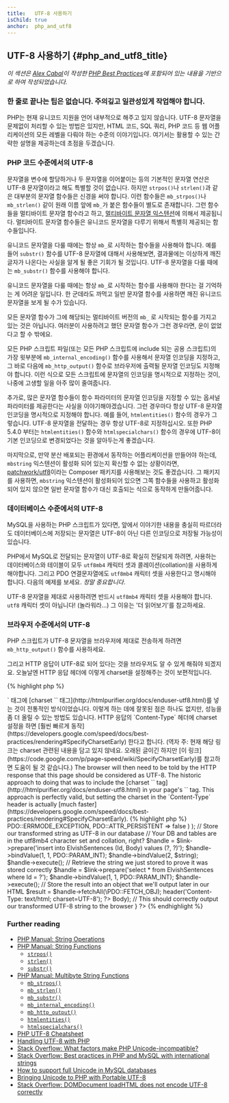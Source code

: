```yaml
---
title:   UTF-8 사용하기
isChild: true
anchor:  php_and_utf8
---
```


## UTF-8 사용하기 {#php_and_utf8_title}

_이 섹션은 [Alex Cabal](https://alexcabal.com/)이 작성한 [PHP Best Practices](https://phpbestpractices.org/#utf-8)에
포함되어 있는 내용을 기반으로 하여 작성되었습니다._

### 한 줄로 끝나는 팁은 없습니다. 주의깊고 일관성있게 작업해야 합니다.

PHP는 현재 유니코드 지원을 언어 내부적으로 해주고 있지 않습니다. UTF-8 문자열을 문제없이 처리할 수 있는 방법은 있지만,
HTML 코드, SQL 쿼리, PHP 코드 등 웹 어플리케이션의 모든 레벨을 다뤄야 하는 수준의 이야기입니다. 여기서는 활용할 수
있는 간략한 설명을 제공하는데 초점을 두겠습니다.

### PHP 코드 수준에서의 UTF-8

문자열을 변수에 할당하거나 두 문자열을 이어붙이는 등의 기본적인 문자열 연산은 UTF-8 문자열이라고 해도 특별할 것이
없습니다. 하지만 `strpos()`나 `strlen()`과 같은 대부분의 문자열 함수들은 신경을 써야 합니다. 이런 함수들은
`mb_strpos()`나 `mb_strlen()` 같이 원래 이름 앞에 `mb_`가 붙은 함수들이 별도로 존재합니다. 그런 함수들을 멀티바이트
문자열 함수라고 하고, [멀티바이트 문자열 익스텐션][Multibyte String Extension]에 의해서 제공됩니다. 멀티바이트 문자열
함수들은 유니코드 문자열을 다루기 위해서 특별히 제공되는 함수들입니다.

유니코드 문자열을 다룰 때에는 항상 `mb_`로 시작하는 함수들을 사용해야 합니다. 예를 들어 `substr()` 함수를 UTF-8
문자열에 대해서 사용해보면, 결과물에는 이상하게 깨진 글자가 나온다는 사실을 알게 될 좋은 기회가 될 것입니다. UTF-8
문자열을 다룰 때에는 `mb_substr()` 함수를 사용해야 합니다.

유니코드 문자열을 다룰 때에는 항상 `mb_`로 시작하는 함수를 사용해야 한다는 걸 기억하는 게 어려운 일입니다. 한 군데라도
까먹고 일반 문자열 함수를 사용하면 깨진 유니코드 문자열을 보게 될 수가 있습니다.

모든 문자열 함수가 그에 해당되는 멀티바이트 버전의 `mb_` 로 시작되는 함수를 가지고 있는 것은 아닙니다. 여러분이
사용하려고 했던 문자열 함수가 그런 경우라면, 운이 없었다고 할 수 밖에요.

모든 PHP 스크립트 파일(또는 모든 PHP 스크립트에 include 되는 공용 스크립트)의 가장 윗부분에 `mb_internal_encoding()`
함수를 사용해서 문자열 인코딩을 지정하고, 그 바로 다음에 `mb_http_output()` 함수로 브라우저에 출력될 문자열 인코딩도
지정해야 합니다. 이런 식으로 모든 스크립트에 문자열의 인코딩을 명시적으로 지정하는 것이, 나중에 고생할 일을 아주
많이 줄여줍니다.

추가로, 많은 문자열 함수들이 함수 파라미터의 문자열 인코딩을 지정할 수 있는 옵셔널 파라미터를 제공한다는 사실을
이야기해야겠습니다. 그런 경우마다 항상 UTF-8 문자열 인코딩을 명시적으로 지정해야 합니다. 예를 들어, `htmlentities()`
함수의 경우가 그렇습니다. UTF-8 문자열을 전달하는 경우 항상 UTF-8로 지정하십시오. 또한 PHP 5.4.0 부터는
`htmlentities()` 함수와 `htmlspecialchars()` 함수의 경우에 UTF-8이 기본 인코딩으로 변경되었다는 것을 알아두는게
좋겠습니다.

마지막으로, 만약 분산 배포되는 환경에서 동작하는 어플리케이션을 만들어야 하는데, `mbstring` 익스텐션이 활성화 되어
있는지 확신할 수 없는 상황이라면, [patchwork/utf8]이라는 Composer 패키지를 사용해보는 것도 좋겠습니다. 그 패키지를
사용하면, `mbstring` 익스텐션이 활성화되어 있으면 그쪽 함수들을 사용하고 활성화되어 있지 않으면 일반 문자열 함수가
대신 호출되는 식으로 동작하게 만들어줍니다.

[Multibyte String Extension]: https://secure.php.net/book.mbstring
[patchwork/utf8]: https://packagist.org/packages/patchwork/utf8

### 데이터베이스 수준에서의 UTF-8

MySQL을 사용하는 PHP 스크립트가 있다면, 앞에서 이야기한 내용을 충실히 따르더라도 데이터베이스에 저장되는 문자열은
UTF-8이 아닌 다른 인코딩으로 저장될 가능성이 있습니다. 

PHP에서 MySQL로 전달되는 문자열이 UTF-8로 확실히 전달되게 하려면, 사용하는 데이터베이스와 테이블이 모두 `utf8mb4`
캐릭터 셋과 콜레이션(collation)을 사용하게 해야합니다. 그리고 PDO 연결문자열에도 `utf8mb4` 캐릭터 셋을 사용한다고
명시해야 합니다. 다음의 예제를 보세요. _정말 중요합니다_.

UTF-8 문자열을 제대로 사용하려면 반드시 `utf8mb4` 캐릭터 셋을 사용해야 합니다. `utf8` 캐릭터 셋이 아닙니다!
(놀라워라...) 그 이유는 '더 읽어보기'를 참고하세요.

### 브라우저 수준에서의 UTF-8

PHP 스크립트가 UTF-8 문자열을 브라우저에 제대로 전송하게 하려면 `mb_http_output()` 함수를 사용하세요.

그리고 HTTP 응답이 UTF-8로 되어 있다는 것을 브라우저도 알 수 있게 해줘야 되겠지요. 오늘날엔 HTTP 응답 헤더에 이렇게 charset을 설정해주는 것이 보편적입니다. 

{% highlight php %}
<?php
header('Content-Type: text/html; charset=UTF-8')
{% endhighlight %}

HTML 응답 내용의 `<head>` 태그에
[charset `<meta>` 태그](http://htmlpurifier.org/docs/enduser-utf8.html)를 넣는 것이 전통적인 방식이었습니다. 이렇게 하는
데에 잘못된 점은 하나도 없지만, 성능을 좀 더 올릴 수 있는 방법도 있습니다. HTTP 응답의 `Content-Type` 헤더에 charset
설정을 하면 [훨씬 빠르게 동작](https://developers.google.com/speed/docs/best-practices/rendering#SpecifyCharsetEarly)
한다고 합니다.

(역자 주: 현재 해당 링크는 charset 관련된 내용을 담고 있지 않네요. 오래된 글이긴 하지만
[이 링크](https://code.google.com/p/page-speed/wiki/SpecifyCharsetEarly)를 참고하면 도움이 될 것 같습니다.)

The browser will then need to be told by the HTTP response that this page should be considered as UTF-8. The historic
approach to doing that was to include the [charset `<meta>` tag](http://htmlpurifier.org/docs/enduser-utf8.html) in
your page's `<head>` tag. This approach is perfectly valid, but setting the charset in the `Content-Type` header is
actually [much faster](https://developers.google.com/speed/docs/best-practices/rendering#SpecifyCharsetEarly).

{% highlight php %}
<?php
// Tell PHP that we're using UTF-8 strings until the end of the script
mb_internal_encoding('UTF-8');
 
// Tell PHP that we'll be outputting UTF-8 to the browser
mb_http_output('UTF-8');
 
// Our UTF-8 test string
$string = 'Êl síla erin lû e-govaned vîn.';
 
// Transform the string in some way with a multibyte function
// Note how we cut the string at a non-Ascii character for demonstration purposes
$string = mb_substr($string, 0, 15);
 
// Connect to a database to store the transformed string
// See the PDO example in this document for more information
// Note the `charset=utf8mb4` in the Data Source Name (DSN)
$link = new PDO(
    'mysql:host=your-hostname;dbname=your-db;charset=utf8mb4',
    'your-username',
    'your-password',
    array(
        PDO::ATTR_ERRMODE => PDO::ERRMODE_EXCEPTION,
        PDO::ATTR_PERSISTENT => false
    )
);
 
// Store our transformed string as UTF-8 in our database
// Your DB and tables are in the utf8mb4 character set and collation, right?
$handle = $link->prepare('insert into ElvishSentences (Id, Body) values (?, ?)');
$handle->bindValue(1, 1, PDO::PARAM_INT);
$handle->bindValue(2, $string);
$handle->execute();
 
// Retrieve the string we just stored to prove it was stored correctly
$handle = $link->prepare('select * from ElvishSentences where Id = ?');
$handle->bindValue(1, 1, PDO::PARAM_INT);
$handle->execute();
 
// Store the result into an object that we'll output later in our HTML
$result = $handle->fetchAll(\PDO::FETCH_OBJ);

header('Content-Type: text/html; charset=UTF-8');
?><!doctype html>
<html>
    <head>
        <meta charset="UTF-8">
        <title>UTF-8 test page</title>
    </head>
    <body>
        <?php
        foreach($result as $row){
            print($row->Body);  // This should correctly output our transformed UTF-8 string to the browser
        }
        ?>
    </body>
</html>
{% endhighlight %}

### Further reading

* [PHP Manual: String Operations](http://php.net/language.operators.string)
* [PHP Manual: String Functions](http://php.net/ref.strings)
    * [`strpos()`](http://php.net/function.strpos)
    * [`strlen()`](http://php.net/function.strlen)
    * [`substr()`](http://php.net/function.substr)
* [PHP Manual: Multibyte String Functions](http://php.net/ref.mbstring)
    * [`mb_strpos()`](http://php.net/function.mb-strpos)
    * [`mb_strlen()`](http://php.net/function.mb-strlen)
    * [`mb_substr()`](http://php.net/function.mb-substr)
    * [`mb_internal_encoding()`](http://php.net/function.mb-internal-encoding)
    * [`mb_http_output()`](http://php.net/function.mb-http-output)
    * [`htmlentities()`](http://php.net/function.htmlentities)
    * [`htmlspecialchars()`](http://php.net/function.htmlspecialchars)
* [PHP UTF-8 Cheatsheet](http://blog.loftdigital.com/blog/php-utf-8-cheatsheet)
* [Handling UTF-8 with PHP](http://www.phpwact.org/php/i18n/utf-8)
* [Stack Overflow: What factors make PHP Unicode-incompatible?](http://stackoverflow.com/questions/571694/what-factors-make-php-unicode-incompatible)
* [Stack Overflow: Best practices in PHP and MySQL with international strings](http://stackoverflow.com/questions/140728/best-practices-in-php-and-mysql-with-international-strings)
* [How to support full Unicode in MySQL databases](http://mathiasbynens.be/notes/mysql-utf8mb4)
* [Bringing Unicode to PHP with Portable UTF-8](http://www.sitepoint.com/bringing-unicode-to-php-with-portable-utf8/)
* [Stack Overflow: DOMDocument loadHTML does not encode UTF-8 correctly](http://stackoverflow.com/questions/8218230/php-domdocument-loadhtml-not-encoding-utf-8-correctly)

